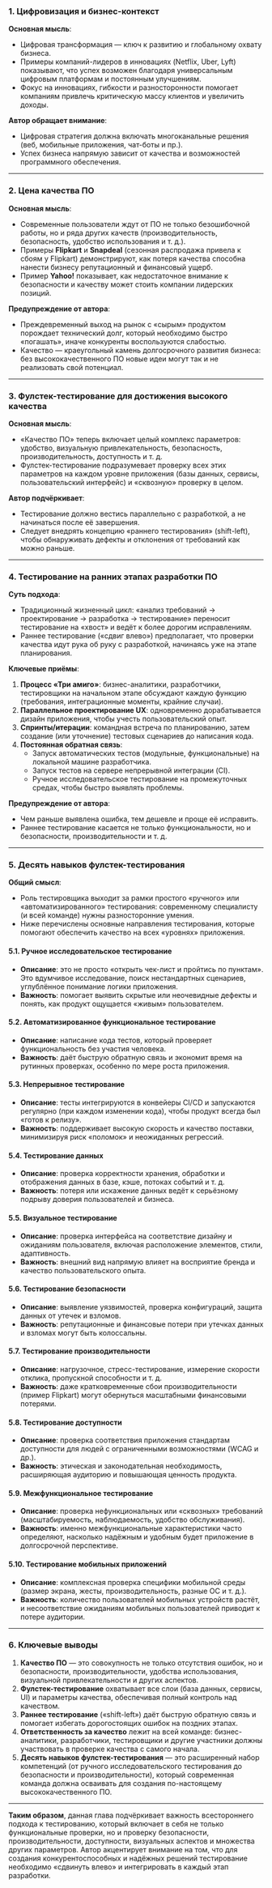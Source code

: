 ### 1. Цифровизация и бизнес-контекст

**Основная мысль**:

- Цифровая трансформация — ключ к развитию и глобальному охвату бизнеса.
- Примеры компаний-лидеров в инновациях (Netflix, Uber, Lyft) показывают, что успех возможен благодаря универсальным цифровым платформам и постоянным улучшениям.
- Фокус на инновациях, гибкости и разносторонности помогает компаниям привлечь критическую массу клиентов и увеличить доходы.

**Автор обращает внимание**:

- Цифровая стратегия должна включать многоканальные решения (веб, мобильные приложения, чат-боты и пр.).
- Успех бизнеса напрямую зависит от качества и возможностей программного обеспечения.

---

### 2. Цена качества ПО

**Основная мысль**:

- Современные пользователи ждут от ПО не только безошибочной работы, но и ряда других качеств (производительность, безопасность, удобство использования и т. д.).
- Примеры **Flipkart** и **Snapdeal** (сезонная распродажа привела к сбоям у Flipkart) демонстрируют, как потеря качества способна нанести бизнесу репутационный и финансовый ущерб.
- Пример **Yahoo!** показывает, как недостаточное внимание к безопасности и качеству может стоить компании лидерских позиций.

**Предупреждение от автора**:

- Преждевременный выход на рынок с «сырым» продуктом порождает технический долг, который необходимо быстро «погашать», иначе конкуренты воспользуются слабостью.
- Качество — краеугольный камень долгосрочного развития бизнеса: без высококачественного ПО новые идеи могут так и не реализовать свой потенциал.

---

### 3. Фулстек-тестирование для достижения высокого качества

**Основная мысль**:

- «Качество ПО» теперь включает целый комплекс параметров: удобство, визуальную привлекательность, безопасность, производительность, доступность и т. д.
- Фулстек-тестирование подразумевает проверку всех этих параметров на каждом уровне приложения (базы данных, сервисы, пользовательский интерфейс) и «сквозную» проверку в целом.

**Автор подчёркивает**:

- Тестирование должно вестись параллельно с разработкой, а не начинаться после её завершения.
- Следует внедрять концепцию «раннего тестирования» (shift-left), чтобы обнаруживать дефекты и отклонения от требований как можно раньше.

---

### 4. Тестирование на ранних этапах разработки ПО

**Суть подхода**:

- Традиционный жизненный цикл: «анализ требований → проектирование → разработка → тестирование» переносит тестирование на «хвост» и ведёт к более дорогим исправлениям.
- Раннее тестирование («сдвиг влево») предполагает, что проверки качества идут рука об руку с разработкой, начинаясь уже на этапе планирования.

**Ключевые приёмы**:

1. **Процесс «Три амиго»**: бизнес-аналитики, разработчики, тестировщики на начальном этапе обсуждают каждую функцию (требования, интеграционные моменты, крайние случаи).
2. **Параллельное проектирование UX**: одновременно дорабатывается дизайн приложения, чтобы учесть пользовательский опыт.
3. **Спринты/итерации**: командная встреча по планированию, затем создание (или уточнение) тестовых сценариев до написания кода.
4. **Постоянная обратная связь**:
    - Запуск автоматических тестов (модульные, функциональные) на локальной машине разработчика.
    - Запуск тестов на сервере непрерывной интеграции (CI).
    - Ручное исследовательское тестирование на промежуточных средах, чтобы быстро выявлять проблемы.

**Предупреждение от автора**:

- Чем раньше выявлена ошибка, тем дешевле и проще её исправить.
- Раннее тестирование касается не только функциональности, но и безопасности, производительности и т. д.

---

### 5. Десять навыков фулстек-тестирования

**Общий смысл**:

- Роль тестировщика выходит за рамки простого «ручного» или «автоматизированного» тестирования: современному специалисту (и всей команде) нужны разносторонние умения.
- Ниже перечислены основные направления тестирования, которые помогают обеспечить качество на всех «уровнях» приложения.

#### 5.1. Ручное исследовательское тестирование

- **Описание**: это не просто «открыть чек-лист и пройтись по пунктам». Это вдумчивое исследование, поиск нестандартных сценариев, углублённое понимание логики приложения.
- **Важность**: помогает выявить скрытые или неочевидные дефекты и понять, как продукт ощущается «живым» пользователем.

#### 5.2. Автоматизированное функциональное тестирование

- **Описание**: написание кода тестов, который проверяет функциональность без участия человека.
- **Важность**: даёт быструю обратную связь и экономит время на рутинных проверках, особенно по мере роста приложения.

#### 5.3. Непрерывное тестирование

- **Описание**: тесты интегрируются в конвейеры CI/CD и запускаются регулярно (при каждом изменении кода), чтобы продукт всегда был «готов к релизу».
- **Важность**: поддерживает высокую скорость и качество поставки, минимизируя риск «поломок» и неожиданных регрессий.

#### 5.4. Тестирование данных

- **Описание**: проверка корректности хранения, обработки и отображения данных в базе, кэше, потоках событий и т. д.
- **Важность**: потеря или искажение данных ведёт к серьёзному подрыву доверия пользователей и бизнеса.

#### 5.5. Визуальное тестирование

- **Описание**: проверка интерфейса на соответствие дизайну и ожиданиям пользователя, включая расположение элементов, стили, адаптивность.
- **Важность**: внешний вид напрямую влияет на восприятие бренда и качество пользовательского опыта.

#### 5.6. Тестирование безопасности

- **Описание**: выявление уязвимостей, проверка конфигураций, защита данных от утечек и взломов.
- **Важность**: репутационные и финансовые потери при утечках данных и взломах могут быть колоссальны.

#### 5.7. Тестирование производительности

- **Описание**: нагрузочное, стресс-тестирование, измерение скорости отклика, пропускной способности и т. д.
- **Важность**: даже кратковременные сбои производительности (пример Flipkart) могут обернуться масштабными финансовыми потерями.

#### 5.8. Тестирование доступности

- **Описание**: проверка соответствия приложения стандартам доступности для людей с ограниченными возможностями (WCAG и др.).
- **Важность**: этическая и законодательная необходимость, расширяющая аудиторию и повышающая ценность продукта.

#### 5.9. Межфункциональное тестирование

- **Описание**: проверка нефункциональных или «сквозных» требований (масштабируемость, наблюдаемость, удобство обслуживания).
- **Важность**: именно межфункциональные характеристики часто определяют, насколько надёжным и удобным будет приложение в долгосрочной перспективе.

#### 5.10. Тестирование мобильных приложений

- **Описание**: комплексная проверка специфики мобильной среды (размер экрана, жесты, производительность, разные ОС и т. д.).
- **Важность**: количество пользователей мобильных устройств растёт, и несоответствие ожиданиям мобильных пользователей приводит к потере аудитории.

---

### 6. Ключевые выводы

1. **Качество ПО** — это совокупность не только отсутствия ошибок, но и безопасности, производительности, удобства использования, визуальной привлекательности и других аспектов.
2. **Фулстек-тестирование** охватывает все слои (база данных, сервисы, UI) и параметры качества, обеспечивая полный контроль над качеством.
3. **Раннее тестирование** («shift-left») даёт быструю обратную связь и помогает избегать дорогостоящих ошибок на поздних этапах.
4. **Ответственность за качество** лежит на всей команде: бизнес-аналитики, разработчики, тестировщики и другие участники должны участвовать в проверке качества с самого начала.
5. **Десять навыков фулстек-тестирования** — это расширенный набор компетенций (от ручного исследовательского тестирования до безопасности и производительности), который современная команда должна осваивать для создания по-настоящему высококачественного ПО.

---

**Таким образом**, данная глава подчёркивает важность всестороннего подхода к тестированию, который включает в себя не только функциональные проверки, но и проверку безопасности, производительности, доступности, визуальных аспектов и множества других параметров. Автор акцентирует внимание на том, что для создания конкурентоспособных и надёжных решений тестирование необходимо «сдвинуть влево» и интегрировать в каждый этап разработки.